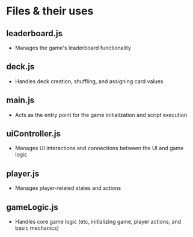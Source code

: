 # Files & their uses
## leaderboard.js
* Manages the game's leaderboard functionality
## deck.js
* Handles deck creation, shuffling, and assigning card values
## main.js
* Acts as the entry point for the game initialization and script execution
## uiController.js
* Manages UI interactions and connections between the UI and game logic
## player.js
* Manages player-related states and actions
## gameLogic.js
* Handles core game logic (etc, initializing game, player actions, and basic mechanics)